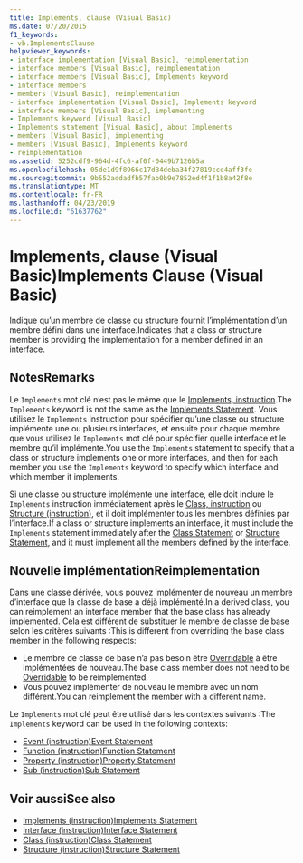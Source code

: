 ```yaml
---
title: Implements, clause (Visual Basic)
ms.date: 07/20/2015
f1_keywords:
- vb.ImplementsClause
helpviewer_keywords:
- interface implementation [Visual Basic], reimplementation
- interface members [Visual Basic], reimplementation
- interface members [Visual Basic], Implements keyword
- interface members
- members [Visual Basic], reimplementation
- interface implementation [Visual Basic], Implements keyword
- interface members [Visual Basic], implementing
- Implements keyword [Visual Basic]
- Implements statement [Visual Basic], about Implements
- members [Visual Basic], implementing
- members [Visual Basic], Implements keyword
- reimplementation
ms.assetid: 5252cdf9-964d-4fc6-af0f-0449b7126b5a
ms.openlocfilehash: 05de1d9f8966c17d84deba34f27819cce4aff3fe
ms.sourcegitcommit: 9b552addadfb57fab0b9e7852ed4f1f1b8a42f8e
ms.translationtype: MT
ms.contentlocale: fr-FR
ms.lasthandoff: 04/23/2019
ms.locfileid: "61637762"
---
```

# <a name="implements-clause-visual-basic"></a><span data-ttu-id="aab36-102">Implements, clause (Visual Basic)</span><span class="sxs-lookup"><span data-stu-id="aab36-102">Implements Clause (Visual Basic)</span></span>
<span data-ttu-id="aab36-103">Indique qu’un membre de classe ou structure fournit l’implémentation d’un membre défini dans une interface.</span><span class="sxs-lookup"><span data-stu-id="aab36-103">Indicates that a class or structure member is providing the implementation for a member defined in an interface.</span></span>  
  
## <a name="remarks"></a><span data-ttu-id="aab36-104">Notes</span><span class="sxs-lookup"><span data-stu-id="aab36-104">Remarks</span></span>  
<span data-ttu-id="aab36-105">Le `Implements` mot clé n’est pas le même que le [Implements, instruction](../../../visual-basic/language-reference/statements/implements-statement.md).</span><span class="sxs-lookup"><span data-stu-id="aab36-105">The `Implements` keyword is not the same as the [Implements Statement](../../../visual-basic/language-reference/statements/implements-statement.md).</span></span> <span data-ttu-id="aab36-106">Vous utilisez le `Implements` instruction pour spécifier qu’une classe ou structure implémente une ou plusieurs interfaces, et ensuite pour chaque membre que vous utilisez le `Implements` mot clé pour spécifier quelle interface et le membre qu’il implémente.</span><span class="sxs-lookup"><span data-stu-id="aab36-106">You use the `Implements` statement to specify that a class or structure implements one or more interfaces, and then for each member you use the `Implements` keyword to specify which interface and which member it implements.</span></span>

<span data-ttu-id="aab36-107">Si une classe ou structure implémente une interface, elle doit inclure le `Implements` instruction immédiatement après le [Class, instruction](../../../visual-basic/language-reference/statements/class-statement.md) ou [Structure (instruction)](../../../visual-basic/language-reference/statements/structure-statement.md), et il doit implémenter tous les membres définies par l’interface.</span><span class="sxs-lookup"><span data-stu-id="aab36-107">If a class or structure implements an interface, it must include the `Implements` statement immediately after the [Class Statement](../../../visual-basic/language-reference/statements/class-statement.md) or [Structure Statement](../../../visual-basic/language-reference/statements/structure-statement.md), and it must implement all the members defined by the interface.</span></span>

## <a name="reimplementation"></a><span data-ttu-id="aab36-108">Nouvelle implémentation</span><span class="sxs-lookup"><span data-stu-id="aab36-108">Reimplementation</span></span>  
<span data-ttu-id="aab36-109">Dans une classe dérivée, vous pouvez implémenter de nouveau un membre d’interface que la classe de base a déjà implémenté.</span><span class="sxs-lookup"><span data-stu-id="aab36-109">In a derived class, you can reimplement an interface member that the base class has already implemented.</span></span> <span data-ttu-id="aab36-110">Cela est différent de substituer le membre de classe de base selon les critères suivants :</span><span class="sxs-lookup"><span data-stu-id="aab36-110">This is different from overriding the base class member in the following respects:</span></span>

- <span data-ttu-id="aab36-111">Le membre de classe de base n’a pas besoin être [Overridable](../../../visual-basic/language-reference/modifiers/overridable.md) à être implémentées de nouveau.</span><span class="sxs-lookup"><span data-stu-id="aab36-111">The base class member does not need to be [Overridable](../../../visual-basic/language-reference/modifiers/overridable.md) to be reimplemented.</span></span>
- <span data-ttu-id="aab36-112">Vous pouvez implémenter de nouveau le membre avec un nom différent.</span><span class="sxs-lookup"><span data-stu-id="aab36-112">You can reimplement the member with a different name.</span></span>

<span data-ttu-id="aab36-113">Le `Implements` mot clé peut être utilisé dans les contextes suivants :</span><span class="sxs-lookup"><span data-stu-id="aab36-113">The `Implements` keyword can be used in the following contexts:</span></span>
- [<span data-ttu-id="aab36-114">Event (instruction)</span><span class="sxs-lookup"><span data-stu-id="aab36-114">Event Statement</span></span>](../../../visual-basic/language-reference/statements/event-statement.md)
- [<span data-ttu-id="aab36-115">Function (instruction)</span><span class="sxs-lookup"><span data-stu-id="aab36-115">Function Statement</span></span>](../../../visual-basic/language-reference/statements/function-statement.md)
- [<span data-ttu-id="aab36-116">Property (instruction)</span><span class="sxs-lookup"><span data-stu-id="aab36-116">Property Statement</span></span>](../../../visual-basic/language-reference/statements/property-statement.md)
- [<span data-ttu-id="aab36-117">Sub (instruction)</span><span class="sxs-lookup"><span data-stu-id="aab36-117">Sub Statement</span></span>](../../../visual-basic/language-reference/statements/sub-statement.md)  
  
## <a name="see-also"></a><span data-ttu-id="aab36-118">Voir aussi</span><span class="sxs-lookup"><span data-stu-id="aab36-118">See also</span></span>

- [<span data-ttu-id="aab36-119">Implements (instruction)</span><span class="sxs-lookup"><span data-stu-id="aab36-119">Implements Statement</span></span>](../../../visual-basic/language-reference/statements/implements-statement.md)
- [<span data-ttu-id="aab36-120">Interface (instruction)</span><span class="sxs-lookup"><span data-stu-id="aab36-120">Interface Statement</span></span>](../../../visual-basic/language-reference/statements/interface-statement.md)
- [<span data-ttu-id="aab36-121">Class (instruction)</span><span class="sxs-lookup"><span data-stu-id="aab36-121">Class Statement</span></span>](../../../visual-basic/language-reference/statements/class-statement.md)
- [<span data-ttu-id="aab36-122">Structure (instruction)</span><span class="sxs-lookup"><span data-stu-id="aab36-122">Structure Statement</span></span>](../../../visual-basic/language-reference/statements/structure-statement.md)
